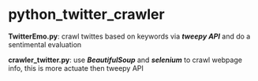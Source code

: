 # python_twitter_crawler  

**TwitterEmo.py**: crawl twittes based on keywords via ***tweepy API*** and do a sentimental evaluation  

**crawler_twitter.py**: use ***BeautifulSoup*** and ***selenium*** to crawl webpage info, this is more actuate then tweepy API


